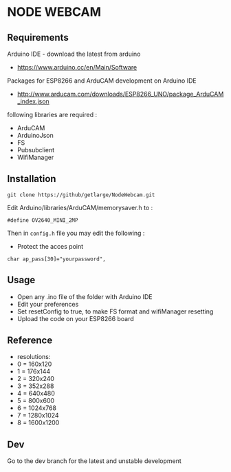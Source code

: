 # NODE WEBCAM

## Requirements

Arduino IDE - download the latest from arduino

- https://www.arduino.cc/en/Main/Software

Packages for ESP8266 and ArduCAM development on Arduino IDE

- http://www.arducam.com/downloads/ESP8266_UNO/package_ArduCAM_index.json

following libraries are required :

- ArduCAM
- ArduinoJson
- FS
- Pubsubclient
- WifiManager

## Installation

```
git clone https://github/getlarge/NodeWebcam.git
```

Edit Arduino/libraries/ArduCAM/memorysaver.h to :

```
#define OV2640_MINI_2MP
```

Then in `config.h` file you may edit the following :

- Protect the acces point
```
char ap_pass[30]="yourpassword",
```

## Usage

- Open any .ino file of the folder with Arduino IDE
- Edit your preferences
- Set resetConfig to true, to make FS format and wifiManager resetting
- Upload the code on your ESP8266 board

## Reference

- resolutions:
- 0 = 160x120
- 1 = 176x144
- 2 = 320x240
- 3 = 352x288
- 4 = 640x480
- 5 = 800x600
- 6 = 1024x768
- 7 = 1280x1024
- 8 = 1600x1200


## Dev

Go to the dev branch for the latest and unstable development

